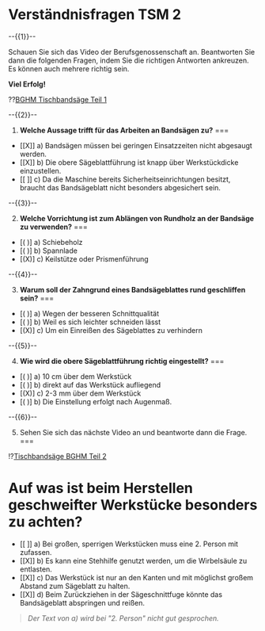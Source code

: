 <!--

author:   Hilke Domsch, Volker Göhler

email:    hilke.domsch@gkz-ev.de

version:  0.0.1

language: de

narrator: Deutsch Female

comment:  TSM 2
edit: true
date: 2025-06-30

logo: https://raw.githubusercontent.com/Ifi-DiAgnostiK-Project/LiaScript-Courses/refs/heads/main/img/Logo_234px.png
icon: https://raw.githubusercontent.com/Ifi-DiAgnostiK-Project/LiaScript-Courses/refs/heads/main/img/Logo_234px.png


import: https://raw.githubusercontent.com/Ifi-DiAgnostiK-Project/LiaScript_DragAndDrop_Template/refs/heads/main/README.md
import: https://raw.githubusercontent.com/Ifi-DiAgnostiK-Project/Piktogramme/refs/heads/main/makros.md
import: https://raw.githubusercontent.com/Ifi-DiAgnostiK-Project/LiaScript_ImageQuiz/refs/heads/main/README.md

@style
.flex-container {
    display: flex;[](https://liascript.github.io/LiveEditor/liascript/index.html?#5)
    flex-wrap: wrap; /* Allows the items to wrap as needed */
    align-items: stretch;
    gap: 20px; /* Adds both horizontal and vertical spacing between items */
}

.flex-child { 
    flex: 1;
    margin-right: 20px; /* Adds space between the columns */
}

@media (max-width: 600px) {
    .flex-child {
        flex: 100%; /* Makes the child divs take up the full width on slim devices */
        margin-right: 0; /* Removes the right margin */
    }
}
@end


-->

# Verständnisfragen TSM 2


--{{1}}-- 

<!-- --{{}}--
Verständnisfragen TSM Grundlehrgang 2
-->

Schauen Sie sich das Video der Berufsgenossenschaft an. Beantworten Sie dann die folgenden Fragen, indem Sie die richtigen Antworten ankreuzen. Es können auch mehrere richtig sein. 

<!-- --{{1}}--
Schauen Sie sich das Video der Berufsgenossenschaft an. Beantworten Sie dann die folgenden Fragen, indem du die richtigen Antworten ankreuzt. Es können mehrere Antworten richtig sein.
Viel Erfolg!
-->

__Viel Erfolg!__

??[BGHM Tischbandsäge Teil 1](https://player.vimeo.com/video/519896815)

--{{2}}--  

<!-- --{{Erstens}}--
Welche Aussage trifft für das Arbeiten an Bandsägen zu?
a. Bandsägen müssen bei geringen Einsatzzeiten nicht abgesaugt werden. 
b. Die obere Sägeblattführung ist knapp über Werkstückdicke einzustellen.
c. Da die Maschine bereits Sicherheitseinrichtungen besitzt, braucht das Bandsägeblatt nicht besonders abgesichert sein.
-->

1. __Welche Aussage trifft für das Arbeiten an Bandsägen zu?__
===

- [[X]]  a) Bandsägen müssen bei geringen Einsatzzeiten nicht abgesaugt werden. 
- [[X]]  b) Die obere Sägeblattführung ist knapp über Werkstückdicke einzustellen.
- [[ ]]  c) Da die Maschine bereits Sicherheitseinrichtungen besitzt, braucht das Bandsägeblatt nicht besonders abgesichert sein.

--{{3}}--  

<!-- --{{Zweitens}}--
Welche Vorrichtung ist zum Ablängen von Rundholz an der Bandsäge zu verwenden?
a. Schiebeholz
b. Spannlade
c. Keilstütze oder Prismenführung
-->

2. __Welche Vorrichtung ist zum Ablängen von Rundholz an der Bandsäge zu verwenden?__
===

- [( )] a) Schiebeholz
- [( )] b) Spannlade
- [(X)] c) Keilstütze oder Prismenführung

--{{4}}--  

<!-- --{{Drittens}}--
Warum soll der Zahngrund eines Bandsägeblattes rund geschliffen sein?
a. Wegen der besseren Schnittqualität
b. Weil es sich leichter schneiden lässt
c. Um ein Einreißen des Sägeblattes zu verhindern
-->

3. __Warum soll der Zahngrund eines Bandsägeblattes rund geschliffen sein?__
===

- [( )] a) Wegen der besseren Schnittqualität
- [( )] b) Weil es sich leichter schneiden lässt
- [(X)] c) Um ein Einreißen des Sägeblattes zu verhindern

--{{5}}--  

<!-- --{{Viertens}}--
Wie wird die obere Sägeblattführung richtig eingestellt?
a. 10 Zentimenter über dem Werkstück
b. direkt auf das Werkstück aufliegend
c. 2-3 Millimeter über dem Werkstück
d. Die Einstellung erfolgt nach Augenmaß.
-->

4. __Wie wird die obere Sägeblattführung richtig eingestellt?__
===

- [( )] a) 10 cm über dem Werkstück
- [( )] b) direkt auf das Werkstück aufliegend
- [(X)] c) 2-3 mm über dem Werkstück
- [( )] b) Die Einstellung erfolgt nach Augenmaß.


--{{6}}--  

<!-- --{{Fünftens}}--
Sehen Sie sich das nächste Video an und beantworten Sie dann die Frage. 
-->

5. Sehen Sie sich das nächste Video an und beantworte dann die Frage.
===

!?[Tischbandsäge BGHM Teil 2](https://player.vimeo.com/video/519896693)

<!-- --{{6}}--
Auf was ist beim Herstellen geschweifter Werkstücke besonders zu achten?
a. Bei großen, sperrigen Werkstücken muss eine 2. Person mit zufassen. 
b. Es kann eine Stehhilfe genutzt werden, um die Wirbelsäule zu entlasten. 
c. Das Werkstück ist nur an den Kanten und mit möglichst großem Abstand zum Sägeblatt zu halten.
d. Beim Zurückziehen in der Sägeschnittfuge könnte das Bandsägeblatt abspringen und reißen. 
-->

__Auf was ist beim Herstellen geschweifter Werkstücke besonders zu achten?__
===

- [[ ]]  a) Bei großen, sperrigen Werkstücken muss eine 2. Person mit zufassen. 
- [[X]]  b) Es kann eine Stehhilfe genutzt werden, um die Wirbelsäule zu entlasten. 
- [[X]]  c) Das Werkstück ist nur an den Kanten und mit möglichst großem Abstand zum Sägeblatt zu halten.
- [[X]]  d) Beim Zurückziehen in der Sägeschnittfuge könnte das Bandsägeblatt abspringen und reißen. 

>_Der Text von a) wird bei "2. Person" nicht gut gesprochen._
